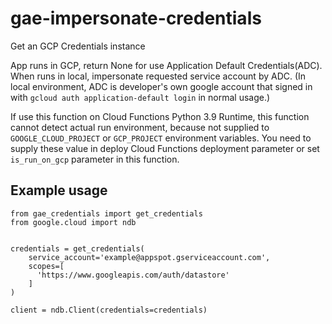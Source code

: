 # gae-impersonate-credentials

Get an GCP Credentials instance

App runs in GCP, return None for use Application Default Credentials(ADC).
When runs in local, impersonate requested service account by ADC.
(In local environment, ADC is developer's own google account that signed in with `gcloud auth application-default login` in normal usage.)

If use this function on Cloud Functions Python 3.9 Runtime, this function cannot detect actual run environment, because not supplied to `GOOGLE_CLOUD_PROJECT` or `GCP_PROJECT` environment variables.
You need to supply these value in deploy Cloud Functions deployment parameter or set `is_run_on_gcp` parameter in this function.

## Example usage

```
from gae_credentials import get_credentials
from google.cloud import ndb


credentials = get_credentials(
    service_account='example@appspot.gserviceaccount.com',
    scopes=[
      'https://www.googleapis.com/auth/datastore'
    ]
)

client = ndb.Client(credentials=credentials)
```
